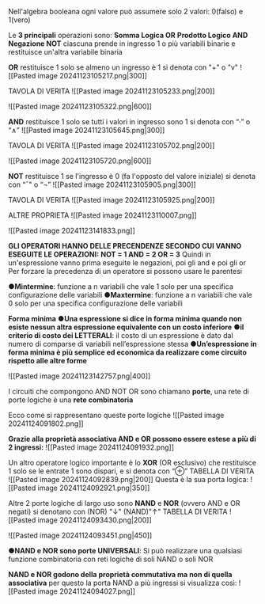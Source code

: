 Nell'algebra booleana ogni valore può assumere solo 2 valori: 0(falso) e 1(vero)

Le **3 principali** operazioni sono:
**Somma Logica OR**
**Prodotto Logico AND**
**Negazione NOT**
ciascuna prende in ingresso 1 o più variabili binarie e restituisce un'altra variabile binaria


**OR**
restituisce 1 solo se almeno un ingresso è 1
si denota con "+" o "v"
![[Pasted image 20241123105217.png|300]]

TAVOLA DI VERITA
![[Pasted image 20241123105233.png|200]]

![[Pasted image 20241123105322.png|600]]



**AND**
restituisce 1 solo se tutti i valori in ingresso sono 1
si denota con “·” o “∧”
![[Pasted image 20241123105645.png|300]]

TAVOLA DI VERITA
![[Pasted image 20241123105702.png|200]]

![[Pasted image 20241123105720.png|600]]

**NOT**
restituisce 1 se l'ingresso è 0 (fa l'opposto del valore iniziale)
si denota con “¯" o “¬”
![[Pasted image 20241123105905.png|300]]

TAVOLA DI VERITA
![[Pasted image 20241123105925.png|200]]


ALTRE PROPRIETA
![[Pasted image 20241123110007.png]]


![[Pasted image 20241123141833.png]]

**GLI OPERATORI HANNO DELLE PRECENDENZE SECONDO CUI VANNO ESEGUITE LE OPERAZIONI:**
**NOT = 1
AND = 2
OR = 3**
Quindi in un'espressione vanno prima eseguite le negazioni, poi gli and e poi gli or
Per forzare la precedenza di un operatore si possono usare le parentesi


●**Mintermine**: funzione a n variabili che vale 1 solo per una specifica configurazione delle variabili
 ●**Maxtermine**: funzione a n variabili che vale 0 solo per una specifica configurazione delle variabili

**Forma minima**
●**Una espressione si dice in forma minima quando non esiste nessun altra espressione equivalente con un costo inferiore**
●**il criterio di costo dei LETTERALI**: il costo di un espressione è dato dal numero di comparse di variabili nell’espressione stessa 
●**Un’espressione in forma minima è più semplice ed economica da realizzare come circuito rispetto alle altre forme** 

![[Pasted image 20241123142757.png|400]]


I circuiti che compongono AND NOT OR sono chiamano **porte**, una rete di porte logiche è una **rete combinatoria** 

Ecco come si rappresentano queste porte logiche
![[Pasted image 20241124091802.png]]

**Grazie alla proprietà associativa AND e OR possono essere estese a più di 2 ingressi:**
![[Pasted image 20241124091932.png]]


Un altro operatore logico importante è lo **XOR** (OR esclusivo) che restituisce 1 solo se le entrate 1 sono dispari, e si denota con “⊕” 
TABELLA DI VERITA
![[Pasted image 20241124092839.png|200]]
Questa è la sua porta logica:
![[Pasted image 20241124092921.png|350]]


Altre 2 porte logiche di largo uso sono **NAND** e **NOR** (ovvero AND e OR negati)
si denotano con   (NOR) "↓"     (NAND)"↑"
TABELLA DI VERITA 
![[Pasted image 20241124093430.png|200]]

![[Pasted image 20241124093451.png|450]]


●**NAND e NOR sono porte UNIVERSALI**: Si può realizzare una qualsiasi funzione combinatoria con reti logiche di soli NAND o soli NOR

**NAND e NOR godono della proprietà commutativa ma non di quella associativa**
per questo la porta NAND a più ingressi si visualizza così:
![[Pasted image 20241124094027.png]]

